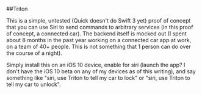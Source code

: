 ##Triton

This is a simple, untested (Quick doesn't do Swift 3 yet) proof of concept that you can use Siri to send commands to arbitrary services (in this proof of concept, a connected car). The backend itself is mocked out (I spent about 8 months in the past year working on a connected car app at work, on a team of 40+ people. This is not something that 1 person can do over the course of a night).

Simply install this on an iOS 10 device, enable for siri (launch the app? I don't have the iOS 10 beta on any of my devices as of this writing), and say something like "siri, use Triton to tell my car to lock" or "siri, use Triton to tell my car to unlock".